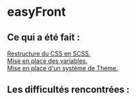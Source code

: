 # easyFront

## Ce qui a été fait :

[Restructure du CSS en SCSS.](./DocFont/restructure.md)  
[Mise en place des variables.](./DocFont/variables.md)  
[Mise en place d'un système de Theme.](./DocFont/theme.md)  

## Les difficultés rencontrées :

    
